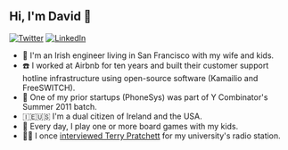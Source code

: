 ## Hi, I'm David 🐬
[![Twitter](https://img.shields.io/badge/Twitter-%40ddol-58a1f2.svg)](https://twitter.com/ddol)
[![LinkedIn](https://img.shields.io/badge/Linked-in-0c66c3.svg)](https://www.linkedin.com/in/david-dolphin/)

* 🏡 I'm an Irish engineer living in San Francisco with my wife and kids.
* ☎️ I worked at Airbnb for ten years and built their customer support hotline infrastructure using open-source software (Kamailio and FreeSWITCH).
* 🚀 One of my prior startups (PhoneSys) was part of Y Combinator's Summer 2011 batch.
* 🇮🇪🇺🇸 I'm a dual citizen of Ireland and the USA.
* 🎲 Every day, I play one or more board games with my kids.
* 🧙‍♀️ I once [interviewed Terry Pratchett](https://web.archive.org/web/20120423234156/http://ian.ie/521/terry-pratchett/) for my university's radio station.
